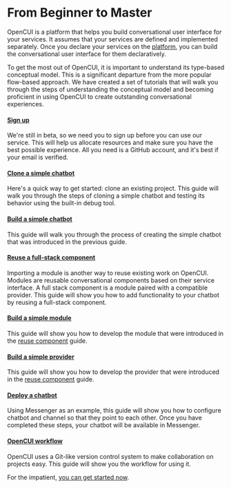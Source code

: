 # From Beginner to Master
OpenCUI is a platform that helps you build conversational user interface for your services. It assumes that your services are defined and implemented separately. Once you declare your services on the [platform](https://build.opencui.io), you can build the conversational user interface for them declaratively.

To get the most out of OpenCUI, it is important to understand its type-based conceptual model. This is a significant departure from the more popular flow-based approach. We have created a set of tutorials that will walk you through the steps of understanding the conceptual model and becoming proficient in using OpenCUI to create outstanding conversational experiences.

#### [Sign up](signingup.md)
We're still in beta, so we need you to sign up before you can use our service. This will help us allocate resources and make sure you have the best possible experience. All you need is a GitHub account, and it's best if your email is verified.

#### [Clone a simple chatbot](clone-simple-chatbot.md)
Here's a quick way to get started: clone an existing project. This guide will walk you through the steps of cloning a simple chatbot and testing its behavior using the built-in debug tool.

#### [Build a simple chatbot](build-simple-chatbot.md)
This guide will walk you through the process of creating the simple chatbot that was introduced in the previous guide.

#### [Reuse a full-stack component](reuse-component.md)
Importing a module is another way to reuse existing work on OpenCUI. Modules are reusable conversational components based on their service interface. A full stack component is a module paired with a compatible provider. This guide will show you how to add functionality to your chatbot by reusing a full-stack component.

#### [Build a simple module](build-module.md)
This guide will show you how to develop the module that were introduced in the [reuse component](#reuse-a-full-stack-component) guide.

#### [Build a simple provider](build-provider.md)
This guide will show you how to develop the provider that were introduced in the [reuse component](#reuse-a-full-stack-component) guide.

#### [Deploy a chatbot](deploy-to-channel.md)
Using Messenger as an example, this guide will show you how to configure chatbot and channel so that they point to each other. Once you have completed these steps, your chatbot will be available in Messenger.

#### [OpenCUI workflow](opencui-flow.md)
OpenCUI uses a Git-like version control system to make collaboration on projects easy. This guide will show you the workflow for using it.

For the impatient, [you can get started now](https://build.opencui.io).
